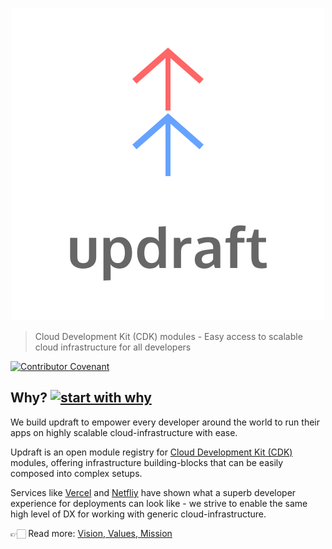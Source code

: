 <p align="center">
  <img src="https://raw.githubusercontent.com/aGuyNamedJonas/updraft/master/design/updraft-logo-text-color.svg" alt="Sublime's custom image"/>
</p>

> Cloud Development Kit (CDK) modules - Easy access to scalable cloud infrastructure for all developers

[![Contributor Covenant](https://img.shields.io/badge/Contributor%20Covenant-v2.0%20adopted-ff69b4.svg)](CODE_OF_CONDUCT.md)

## Why? [![start with why](https://img.shields.io/badge/start%20with-why%3F-brightgreen.svg?style=flat)](http://www.ted.com/talks/simon_sinek_how_great_leaders_inspire_action)

We build updraft to empower every developer around the world to run their apps on highly scalable cloud-infrastructure with ease.

Updraft is an open module registry for [Cloud Development Kit (CDK)](https://github.com/aws/aws-cdk) modules, offering infrastructure building-blocks that can be easily composed into complex setups.

Services like [Vercel](https://vercel.com/dashboard) and [Netfliy](https://www.netlify.com/) have shown what a superb developer experience for deployments can look like - we strive to enable the same high level of DX for working with generic cloud-infrastructure.

👉🏻 Read more: [Vision, Values, Mission](/docs/VisionValuesMission.md)
